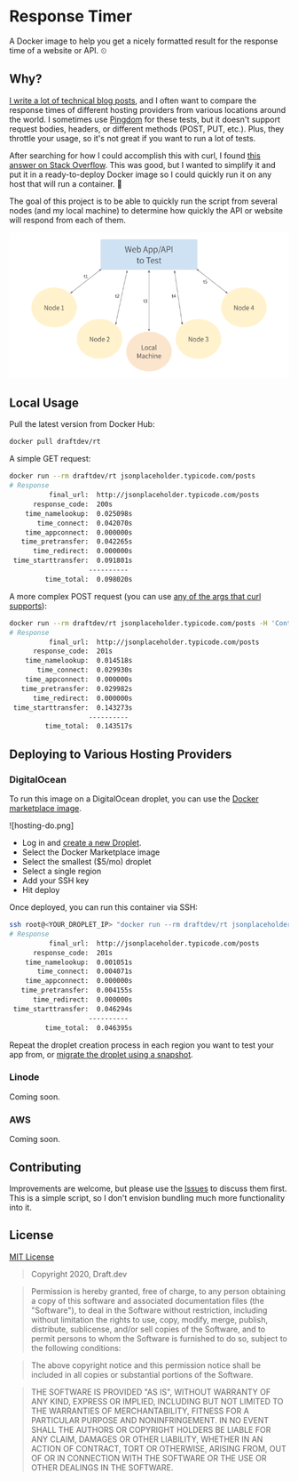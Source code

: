 # Response Timer
A Docker image to help you get a nicely formatted result for the response time of a website or API. ⏲

## Why?
[I write a lot of technical blog posts](https://www.karllhughes.com/writing/), and I often want to compare the response times of different hosting providers from various locations around the world. I sometimes use [Pingdom](https://tools.pingdom.com/) for these tests, but it doesn't support request bodies, headers, or different methods (POST, PUT, etc.). Plus, they throttle your usage, so it's not great if you want to run a lot of tests.

After searching for how I could accomplish this with curl, I found [this answer on Stack Overflow](https://stackoverflow.com/a/22625150/977192). This was good, but I wanted to simplify it and put it in a ready-to-deploy Docker image so I could quickly run it on any host that will run a container. 🐳

The goal of this project is to be able to quickly run the script from several nodes (and my local machine) to determine how quickly the API or website will respond from each of them.

![This response timer can be used to test a web app from multiple locations](illustration-1.png)

## Local Usage

Pull the latest version from Docker Hub: 

```bash
docker pull draftdev/rt
```

A simple GET request:

```bash
docker run --rm draftdev/rt jsonplaceholder.typicode.com/posts
# Response
          final_url:  http://jsonplaceholder.typicode.com/posts
      response_code:  200s
    time_namelookup:  0.025098s
       time_connect:  0.042070s
    time_appconnect:  0.000000s
   time_pretransfer:  0.042265s
      time_redirect:  0.000000s
 time_starttransfer:  0.091801s
                    ----------
         time_total:  0.098020s
```

A more complex POST request (you can use [any of the args that curl supports](https://curl.haxx.se/docs/manpage.html)): 

```bash
docker run --rm draftdev/rt jsonplaceholder.typicode.com/posts -H 'Content-Type: application/json' -d '{"title": "Another great post"}' -X POST
# Response
          final_url:  http://jsonplaceholder.typicode.com/posts
      response_code:  201s
    time_namelookup:  0.014518s
       time_connect:  0.029930s
    time_appconnect:  0.000000s
   time_pretransfer:  0.029982s
      time_redirect:  0.000000s
 time_starttransfer:  0.143273s
                    ----------
         time_total:  0.143517s
```

## Deploying to Various Hosting Providers

### DigitalOcean

To run this image on a DigitalOcean droplet, you can use the [Docker marketplace image](https://marketplace.digitalocean.com/apps/docker). 

![hosting-do.png]

- Log in and [create a new Droplet](https://cloud.digitalocean.com/droplets/new).
- Select the Docker Marketplace image
- Select the smallest ($5/mo) droplet
- Select a single region
- Add your SSH key
- Hit deploy

Once deployed, you can run this container via SSH:

```bash
ssh root@<YOUR_DROPLET_IP> "docker run --rm draftdev/rt jsonplaceholder.typicode.com/posts -H 'Content-Type: application/json' -d '{\"title\": \"Another great post\"}' -X POST"
# Response
          final_url:  http://jsonplaceholder.typicode.com/posts
      response_code:  201s
    time_namelookup:  0.001051s
       time_connect:  0.004071s
    time_appconnect:  0.000000s
   time_pretransfer:  0.004155s
      time_redirect:  0.000000s
 time_starttransfer:  0.046294s
                    ----------
         time_total:  0.046395s
```

Repeat the droplet creation process in each region you want to test your app from, or [migrate the droplet using a snapshot](https://www.digitalocean.com/docs/images/snapshots/how-to/migrate-droplets/).

### Linode
Coming soon.

### AWS
Coming soon.

## Contributing
Improvements are welcome, but please use the [Issues](https://github.com/draftdev/response-timer/issues) to discuss them first. This is a simple script, so I don't envision bundling much more functionality into it.

## License

[MIT License](https://opensource.org/licenses/MIT)

> Copyright 2020, Draft.dev
  
> Permission is hereby granted, free of charge, to any person obtaining a copy of this software and associated documentation files (the "Software"), to deal in the Software without restriction, including without limitation the rights to use, copy, modify, merge, publish, distribute, sublicense, and/or sell copies of the Software, and to permit persons to whom the Software is furnished to do so, subject to the following conditions:
  
> The above copyright notice and this permission notice shall be included in all copies or substantial portions of the Software.
  
> THE SOFTWARE IS PROVIDED "AS IS", WITHOUT WARRANTY OF ANY KIND, EXPRESS OR IMPLIED, INCLUDING BUT NOT LIMITED TO THE WARRANTIES OF MERCHANTABILITY, FITNESS FOR A PARTICULAR PURPOSE AND NONINFRINGEMENT. IN NO EVENT SHALL THE AUTHORS OR COPYRIGHT HOLDERS BE LIABLE FOR ANY CLAIM, DAMAGES OR OTHER LIABILITY, WHETHER IN AN ACTION OF CONTRACT, TORT OR OTHERWISE, ARISING FROM, OUT OF OR IN CONNECTION WITH THE SOFTWARE OR THE USE OR OTHER DEALINGS IN THE SOFTWARE.
